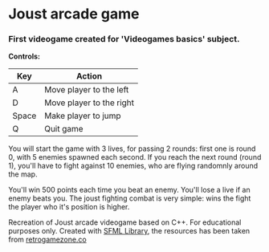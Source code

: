 
# Joust arcade game #

### First videogame created for 'Videogames basics' subject. ###

**Controls:**  

Key | Action
------------ | -------------
A | Move player to the left
D | Move player to the right
Space | Make player to jump
Q | Quit game


You will start the game with 3 lives, for passing 2 rounds: first one is round 0, with 5 enemies spawned each second. If you reach the next round (round 1), you'll have to fight against 10 enemies, who are flying randomnly around the map.  
  
You'll win 500 points each time you beat an enemy. You'll lose a live if an enemy beats you. The joust fighting combat is very simple: wins the fight the player who it's position is higher.  
  
  
Recreation of Joust arcade videogame based on C++. For educational purposes only.
Created with [SFML Library](https://www.sfml-dev.org/), the resources has been taken from [retrogamezone.co](https://retrogamezone.co.uk/joust.htm)
